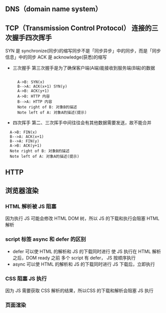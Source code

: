 ## DNS（domain name system）



## TCP（Transmission Control Protocol） 连接的三次握手四次挥手
SYN 是 synchronize(同步)的缩写同步不是「同步异步」中的同步，而是「同步信息」中的同步
ACK 是 acknowledge(获悉)的缩写

- 三次握手
  第三次握手是为了确保客户端(A端)能接收到服务端(B端)的数据
  
  ```sequence
  
    A->B: SYN(x)
    B-->A: ACK(x+1) SYN(y)
    A->B: ACK(y+1)
    A->B: HTTP 内容
    B-->A: HTTP 内容
    Note right of B: 对象B的描述
    Note left of A: 对象A的描述(提示)
  ```
  
- 四次挥手
  第二、三次挥手中间往往会有其他数据需要发送，故不能合并

```sequence
  A->B: FIN(x)
  B-->A: ACK(x+1)
  B-->A: FIN(y)
  A->B: ACK(y+1)
  Note right of B: 对象B的描述
  Note left of A: 对象A的描述(提示)
```

## HTTP

## 浏览器渲染
### HTML 解析被 JS 阻塞
因为执行 JS 可能会修改 HTML DOM 树，所以 JS 的下载和执行会阻塞 HTML 解析

### script 标签 async 和 defer 的区别
- defer 
  可以使 HTML 的解析和 JS 的下载同时进行
  使 JS 执行在 HTML 解析之后，DOM ready 之前
  多个 script 有 defer，  JS 按顺序执行
- async
  可以使 HTML 的解析和 JS 的下载同时进行
  JS 下载后，立即执行

### CSS 阻塞 JS 执行
因为 JS 需要获取 CSS 解析的结果，所以CSS 的下载和解析会阻塞 JS 执行

### 页面渲染

